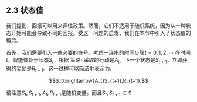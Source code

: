 ## 2.3 状态值

我们提到，回报可以用来评估政策。然而，它们不适用于随机系统，因为从一种状态开始可能会导致不同的回报。受这一问题的启发，我们在本节中引入了状态值的概念。

首先，我们需要引入一些必要的符号。考虑一连串的时间步骤$t = 0, 1, 2,\cdots$ 在时间$t$，智能体处于状态$S_t$，根据
策略$\pi$采取的行动是$A_t$。下一个状态是$S_{t+1}$，立即获得的奖励是$R_{t+1}$。这一过程可以简洁地表示为: 

$$S_t\xrightarrow{A_t}S_{t+1},R_{t+1}.$$

请注意$S_{t},S_{t+1},A_{t},R_{t+1}$是随机变量。而且$S_t,S_{t+1}\in \mathrm{S}$